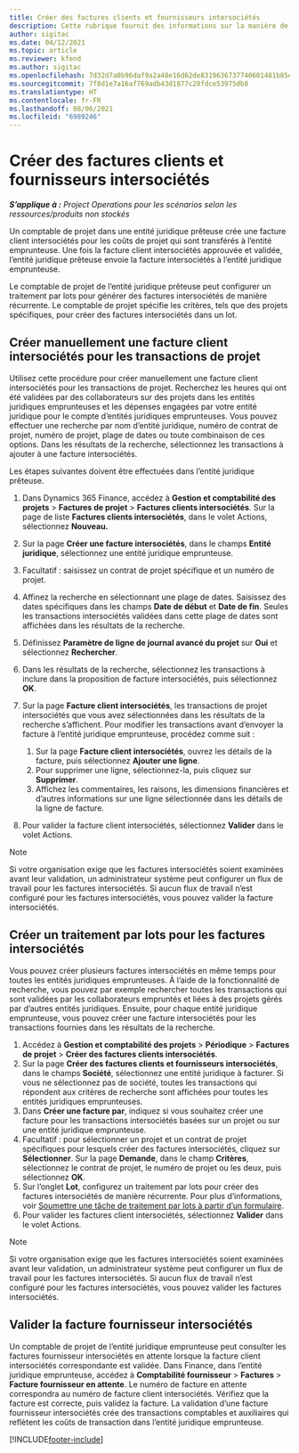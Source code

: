 ```yaml
---
title: Créer des factures clients et fournisseurs intersociétés
description: Cette rubrique fournit des informations sur la manière de créer des factures clients et fournisseurs intersociétés.
author: sigitac
ms.date: 04/12/2021
ms.topic: article
ms.reviewer: kfend
ms.author: sigitac
ms.openlocfilehash: 7d32d7a0b96daf9a2a48e16d62de8319636737740601481b85ee887948e31110
ms.sourcegitcommit: 7f8d1e7a16af769adb43d1877c28fdce53975db8
ms.translationtype: HT
ms.contentlocale: fr-FR
ms.lasthandoff: 08/06/2021
ms.locfileid: "6989246"
---
```

# <a name="create-intercompany-customer-and-vendor-invoices"></a>Créer des factures clients et fournisseurs intersociétés

_**S’applique à :** Project Operations pour les scénarios selon les ressources/produits non stockés_

Un comptable de projet dans une entité juridique prêteuse crée une facture client intersociétés pour les coûts de projet qui sont transférés à l’entité emprunteuse. Une fois la facture client intersociétés approuvée et validée, l’entité juridique prêteuse envoie la facture intersociétés à l’entité juridique emprunteuse.

Le comptable de projet de l’entité juridique prêteuse peut configurer un traitement par lots pour générer des factures intersociétés de manière récurrente. Le comptable de projet spécifie les critères, tels que des projets spécifiques, pour créer des factures intersociétés dans un lot.

## <a name="manually-create-an-intercompany-customer-invoice-for-project-transactions"></a>Créer manuellement une facture client intersociétés pour les transactions de projet 

Utilisez cette procédure pour créer manuellement une facture client intersociétés pour les transactions de projet. Recherchez les heures qui ont été validées par des collaborateurs sur des projets dans les entités juridiques emprunteuses et les dépenses engagées par votre entité juridique pour le compte d’entités juridiques emprunteuses. Vous pouvez effectuer une recherche par nom d’entité juridique, numéro de contrat de projet, numéro de projet, plage de dates ou toute combinaison de ces options. Dans les résultats de la recherche, sélectionnez les transactions à ajouter à une facture intersociétés. 

Les étapes suivantes doivent être effectuées dans l’entité juridique prêteuse. 

1. Dans Dynamics 365 Finance, accédez à **Gestion et comptabilité des projets** > **Factures de projet** > **Factures clients intersociétés**. Sur la page de liste **Factures clients intersociétés**, dans le volet Actions, sélectionnez **Nouveau.**
2. Sur la page **Créer une facture intersociétés**, dans le champs **Entité juridique**, sélectionnez une entité juridique emprunteuse.
3. Facultatif : saisissez un contrat de projet spécifique et un numéro de projet.
4. Affinez la recherche en sélectionnant une plage de dates. Saisissez des dates spécifiques dans les champs **Date de début** et **Date de fin**. Seules les transactions intersociétés validées dans cette plage de dates sont affichées dans les résultats de la recherche.
5. Définissez **Paramètre de ligne de journal avancé du projet** sur **Oui** et sélectionnez **Rechercher**.
6. Dans les résultats de la recherche, sélectionnez les transactions à inclure dans la proposition de facture intersociétés, puis sélectionnez **OK**.
7. Sur la page **Facture client intersociétés**, les transactions de projet intersociétés que vous avez sélectionnées dans les résultats de la recherche s’affichent. Pour modifier les transactions avant d’envoyer la facture à l’entité juridique emprunteuse, procédez comme suit :
  
    1. Sur la page **Facture client intersociétés**, ouvrez les détails de la facture, puis sélectionnez **Ajouter une ligne**.
    2. Pour supprimer une ligne, sélectionnez-la, puis cliquez sur **Supprimer**.
    3. Affichez les commentaires, les raisons, les dimensions financières et d’autres informations sur une ligne sélectionnée dans les détails de la ligne de facture.
    
8. Pour valider la facture client intersociétés, sélectionnez **Valider** dans le volet Actions.

> [!NOTE]
> Si votre organisation exige que les factures intersociétés soient examinées avant leur validation, un administrateur système peut configurer un flux de travail pour les factures intersociétés. Si aucun flux de travail n’est configuré pour les factures intersociétés, vous pouvez valider la facture intersociétés.

## <a name="create-a-batch-job-for-intercompany-invoices"></a>Créer un traitement par lots pour les factures intersociétés

Vous pouvez créer plusieurs factures intersociétés en même temps pour toutes les entités juridiques emprunteuses. À l’aide de la fonctionnalité de recherche, vous pouvez par exemple rechercher toutes les transactions qui sont validées par les collaborateurs empruntés et liées à des projets gérés par d’autres entités juridiques. Ensuite, pour chaque entité juridique emprunteuse, vous pouvez créer une facture intersociétés pour les transactions fournies dans les résultats de la recherche.

1. Accédez à **Gestion et comptabilité des projets** > **Périodique** > **Factures de projet** > **Créer des factures clients intersociétés**.
2. Sur la page **Créer des factures clients et fournisseurs intersociétés**, dans le champs **Société**, sélectionnez une entité juridique à facturer. Si vous ne sélectionnez pas de société, toutes les transactions qui répondent aux critères de recherche sont affichées pour toutes les entités juridiques emprunteuses.
3. Dans **Créer une facture par**, indiquez si vous souhaitez créer une facture pour les transactions intersociétés basées sur un projet ou sur une entité juridique emprunteuse.
4. Facultatif : pour sélectionner un projet et un contrat de projet spécifiques pour lesquels créer des factures intersociétés, cliquez sur **Sélectionner**. Sur la page **Demande**, dans le champ **Critères**, sélectionnez le contrat de projet, le numéro de projet ou les deux, puis sélectionnez **OK**.
5. Sur l’onglet **Lot**, configurez un traitement par lots pour créer des factures intersociétés de manière récurrente. Pour plus d’informations, voir [Soumettre une tâche de traitement par lots à partir d’un formulaire](/dynamicsax-2012/appuser-itpro/submit-a-batch-processing-job-from-a-form).
6. Pour valider les factures client intersociétés, sélectionnez **Valider** dans le volet Actions.

> [!NOTE]
> Si votre organisation exige que les factures intersociétés soient examinées avant leur validation, un administrateur système peut configurer un flux de travail pour les factures intersociétés. Si aucun flux de travail n’est configuré pour les factures intersociétés, vous pouvez valider les factures intersociétés.

## <a name="post-the-intercompany-vendor-invoice"></a>Valider la facture fournisseur intersociétés

Un comptable de projet de l’entité juridique emprunteuse peut consulter les factures fournisseur intersociétés en attente lorsque la facture client intersociétés correspondante est validée. Dans Finance, dans l’entité juridique emprunteuse, accédez à **Comptabilité fournisseur** > **Factures** > **Facture fournisseur en attente**. Le numéro de facture en attente correspondra au numéro de facture client intersociétés. Vérifiez que la facture est correcte, puis validez la facture. La validation d’une facture fournisseur intersociétés crée des transactions comptables et auxiliaires qui reflètent les coûts de transaction dans l’entité juridique emprunteuse.


[!INCLUDE[footer-include](../includes/footer-banner.md)]
